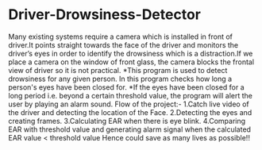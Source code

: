 # Driver-Drowsiness-Detector
Many existing systems require a camera which is installed in front of driver.It points straight towards the face of the driver and monitors the driver’s eyes in order to identify the drowsiness which is a distraction.If we place a camera on the window of front glass, the camera blocks the frontal view of driver so it is not practical.
*This program is used to detect drowsiness for any given person. In this program checks how long a person's eyes have been closed for.
*If the eyes have been closed for a long period i.e. beyond a certain threshold value, the program will alert the user by playing an alarm sound.
Flow of the project:-
1.Catch live video of the driver and detecting the location of the Face.
2.Detecting the eyes and creating frames.
3.Calculating EAR when there is eye blink.
4.Comparing EAR with threshold value and generating alarm signal when the calculated EAR value < threshold value
Hence could save as many lives as possible!!
